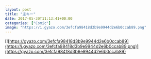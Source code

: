 ```yaml
---
layout: post
title: "主キー"
date: 2017-05-30T11:13:41+00:00
categories: ["Comic"]
image: "https://i.gyazo.com/3efcfa98418d3b9e9944d2e6b0ccab89.png"
---
```


[![https://gyazo.com/3efcfa98418d3b9e9944d2e6b0ccab89](https://i.gyazo.com/3efcfa98418d3b9e9944d2e6b0ccab89.png)](https://gyazo.com/3efcfa98418d3b9e9944d2e6b0ccab89)